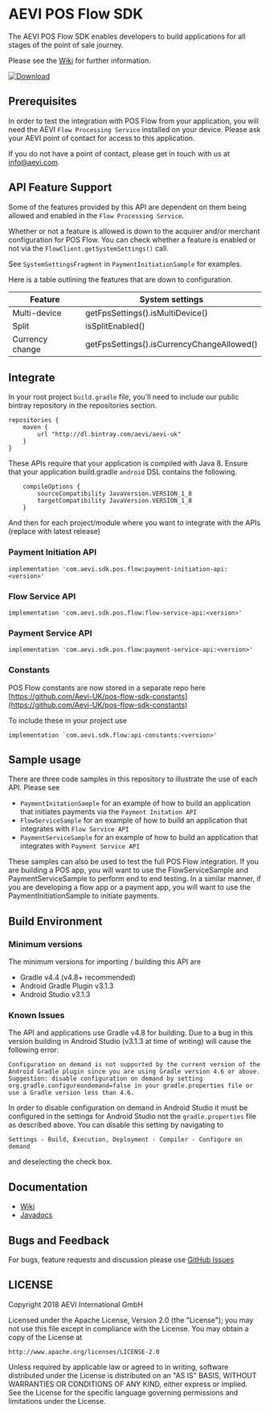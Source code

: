# AEVI POS Flow SDK

The AEVI POS Flow SDK enables developers to build applications for all stages of the point of sale journey.

Please see the [Wiki](https://github.com/Aevi-UK/pos-flow-sdk/wiki) for further information.

[ ![Download](https://api.bintray.com/packages/aevi/aevi-uk/pos-flow-sdk/images/download.svg) ](https://bintray.com/aevi/aevi-uk/pos-flow-sdk/_latestVersion)

## Prerequisites

In order to test the integration with POS Flow from your application, you will need the AEVI `Flow Processing Service` installed
on your device. Please ask your AEVI point of contact for access to this application.

If you do not have a point of contact, please get in touch with us at info@aevi.com.

## API Feature Support

Some of the features provided by this API are dependent on them being allowed and enabled in the `Flow Processing Service`.

Whether or not a feature is allowed is down to the acquirer and/or merchant configuration for POS Flow.
You can check whether a feature is enabled or not via the `FlowClient.getSystemSettings()` call.

See `SystemSettingsFragment` in `PaymentInitiationSample` for examples.

Here is a table outlining the features that are down to configuration.

| Feature | System settings |
| ------- | ------------------- |
| Multi-device | getFpsSettings().isMultiDevice() |
| Split | isSplitEnabled() |
| Currency change | getFpsSettings().isCurrencyChangeAllowed() |

## Integrate

In your root project `build.gradle` file, you'll need to include our public bintray repository in the repositories section.

```
repositories {
    maven {
        url "http://dl.bintray.com/aevi/aevi-uk"
    }
}
```

These APIs require that your application is compiled with Java 8. Ensure that your application build.gradle `android` DSL contains the following.
```
    compileOptions {
        sourceCompatibility JavaVersion.VERSION_1_8
        targetCompatibility JavaVersion.VERSION_1_8
    }
```

And then for each project/module where you want to integrate with the APIs (replace <version> with latest release)

### Payment Initiation API
```
implementation 'com.aevi.sdk.pos.flow:payment-initiation-api:<version>'
```

### Flow Service API
```
implementation 'com.aevi.sdk.pos.flow:flow-service-api:<version>'
```

### Payment Service API
```
implementation 'com.aevi.sdk.pos.flow:payment-service-api:<version>'
```

### Constants

POS Flow constants are now stored in a separate repo here [https://github.com/Aevi-UK/pos-flow-sdk-constants](https://github.com/Aevi-UK/pos-flow-sdk-constants)

To include these in your project use
```
implementation `com.aevi.sdk.flow:api-constants:<version>'
```

## Sample usage

There are three code samples in this repository to illustrate the use of each API. Please see
- `PaymentInitationSample` for an example of how to build an application that initiates payments via the `Payment Initation API`
- `FlowServiceSample` for an example of how to build an application that integrates with `Flow Service API`
- `PaymentServiceSample` for an example of how to build an application that integrates with `Payment Service API`

These samples can also be used to test the full POS Flow integration.
If you are building a POS app, you will want to use the FlowServiceSample and PaymentServiceSample to perform end to end testing.
In a similar manner, if you are developing a flow app or a payment app, you will want to use the PaymentInitiationSample to initiate payments.

## Build Environment

### Minimum versions

The minimum versions for importing / building this API are
- Gradle v4.4 (v4.8+ recommended)
- Android Gradle Plugin v3.1.3
- Android Studio v3.1.3

### Known Issues

The API and applications use Gradle v4.8 for building. Due to a bug in this version building in Android Studio (v3.1.3 at time of writing) will cause the following
error:

```text
Configuration on demand is not supported by the current version of the Android Gradle plugin since you are using Gradle version 4.6 or above. Suggestion: disable configuration on demand by setting org.gradle.configureondemand=false in your gradle.properties file or use a Gradle version less than 4.6.
```

In order to disable configuration on demand in Android Studio it must be configured in the settings for Android Studio not the
`gradle.properties` file as described above. You can disable this setting by navigating to

```text
Settings - Build, Execution, Deployment - Compiler - Configure on demand
```

and deselecting the check box.

## Documentation

* [Wiki](https://github.com/Aevi-UK/pos-flow-sdk/wiki)
* [Javadocs](https://github.com/Aevi-UK/pos-flow-sdk/wiki/javadocs)

## Bugs and Feedback

For bugs, feature requests and discussion please use [GitHub Issues](https://github.com/Aevi-UK/pos-flow-sdk/issues)

## LICENSE

Copyright 2018 AEVI International GmbH

Licensed under the Apache License, Version 2.0 (the "License");
you may not use this file except in compliance with the License.
You may obtain a copy of the License at

    http://www.apache.org/licenses/LICENSE-2.0

Unless required by applicable law or agreed to in writing, software
distributed under the License is distributed on an "AS IS" BASIS,
WITHOUT WARRANTIES OR CONDITIONS OF ANY KIND, either express or implied.
See the License for the specific language governing permissions and
limitations under the License.
